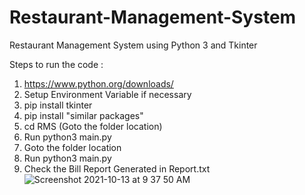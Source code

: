 # Restaurant-Management-System
Restaurant Management System using Python 3 and Tkinter 


Steps to run the code : 

1. https://www.python.org/downloads/ 
2. Setup Environment Variable if necessary 
3. pip install tkinter 
4. pip install "similar packages"
5. cd RMS (Goto the folder location)
6. Run python3 main.py 
7. Goto the folder location
8. Run python3 main.py 
9. Check the Bill Report Generated in Report.txt
![Screenshot 2021-10-13 at 9 37 50 AM](https://user-images.githubusercontent.com/51900501/137065592-8df92775-8759-48ca-a230-a49026f9b186.png)
